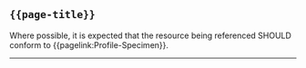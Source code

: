 ## <code>{{page-title}}</code>

Where possible, it is expected that the resource being referenced SHOULD conform to {{pagelink:Profile-Specimen}}.

---
